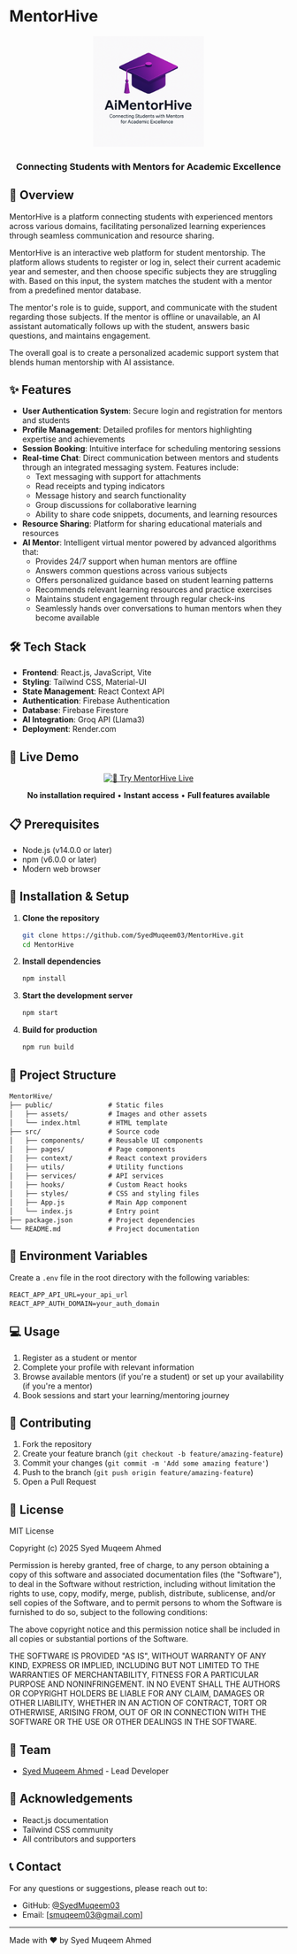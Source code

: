 # MentorHive

<div align="center">
  <img src="public/logo.png" alt="MentorHive Logo" width="200" height="200">
  <h3>Connecting Students with Mentors for Academic Excellence</h3>
</div>

## 🚀 Overview

MentorHive is a platform connecting students with experienced mentors across various domains, facilitating personalized learning experiences through seamless communication and resource sharing.

MentorHive is an interactive web platform for student mentorship. The platform allows students to register or log in, select their current academic year and semester, and then choose specific subjects they are struggling with. Based on this input, the system matches the student with a mentor from a predefined mentor database.

The mentor's role is to guide, support, and communicate with the student regarding those subjects. If the mentor is offline or unavailable, an AI assistant automatically follows up with the student, answers basic questions, and maintains engagement.

The overall goal is to create a personalized academic support system that blends human mentorship with AI assistance.

## ✨ Features

- **User Authentication System**: Secure login and registration for mentors and students
- **Profile Management**: Detailed profiles for mentors highlighting expertise and achievements
- **Session Booking**: Intuitive interface for scheduling mentoring sessions
- **Real-time Chat**: Direct communication between mentors and students through an integrated messaging system. Features include:
  - Text messaging with support for attachments
  - Read receipts and typing indicators
  - Message history and search functionality
  - Group discussions for collaborative learning
  - Ability to share code snippets, documents, and learning resources
- **Resource Sharing**: Platform for sharing educational materials and resources
- **AI Mentor**: Intelligent virtual mentor powered by advanced algorithms that:
  - Provides 24/7 support when human mentors are offline
  - Answers common questions across various subjects
  - Offers personalized guidance based on student learning patterns
  - Recommends relevant learning resources and practice exercises
  - Maintains student engagement through regular check-ins
  - Seamlessly hands over conversations to human mentors when they become available

## 🛠️ Tech Stack

- **Frontend**: React.js, JavaScript, Vite
- **Styling**: Tailwind CSS, Material-UI
- **State Management**: React Context API
- **Authentication**: Firebase Authentication
- **Database**: Firebase Firestore
- **AI Integration**: Groq API (Llama3)
- **Deployment**: Render.com

## 🌟 Live Demo

<div align="center">
  
[![🚀 Try MentorHive Live](https://img.shields.io/badge/🚀_Try_MentorHive_Live-Click_Here-4F46E5?style=for-the-badge&labelColor=2563EB&color=7C3AED&logoColor=white)](https://aimentorhive.netlify.app/)

**No installation required** • **Instant access** • **Full features available**

</div>

## 📋 Prerequisites

- Node.js (v14.0.0 or later)
- npm (v6.0.0 or later)
- Modern web browser

## 🔧 Installation & Setup

1. **Clone the repository**
   ```bash
   git clone https://github.com/SyedMuqeem03/MentorHive.git
   cd MentorHive
   ```

2. **Install dependencies**
   ```bash
   npm install
   ```

3. **Start the development server**
   ```bash
   npm start
   ```

4. **Build for production**
   ```bash
   npm run build
   ```

## 📁 Project Structure

```
MentorHive/
├── public/              # Static files
│   ├── assets/          # Images and other assets
│   └── index.html       # HTML template
├── src/                 # Source code
│   ├── components/      # Reusable UI components
│   ├── pages/           # Page components
│   ├── context/         # React context providers
│   ├── utils/           # Utility functions
│   ├── services/        # API services
│   ├── hooks/           # Custom React hooks
│   ├── styles/          # CSS and styling files
│   ├── App.js           # Main App component
│   └── index.js         # Entry point
├── package.json         # Project dependencies
└── README.md            # Project documentation
```

## 🔐 Environment Variables

Create a `.env` file in the root directory with the following variables:
```
REACT_APP_API_URL=your_api_url
REACT_APP_AUTH_DOMAIN=your_auth_domain
```

## 💻 Usage

1. Register as a student or mentor
2. Complete your profile with relevant information
3. Browse available mentors (if you're a student) or set up your availability (if you're a mentor)
4. Book sessions and start your learning/mentoring journey

## 🤝 Contributing

1. Fork the repository
2. Create your feature branch (`git checkout -b feature/amazing-feature`)
3. Commit your changes (`git commit -m 'Add some amazing feature'`)
4. Push to the branch (`git push origin feature/amazing-feature`)
5. Open a Pull Request

## 📜 License

MIT License

Copyright (c) 2025 Syed Muqeem Ahmed

Permission is hereby granted, free of charge, to any person obtaining a copy
of this software and associated documentation files (the "Software"), to deal
in the Software without restriction, including without limitation the rights
to use, copy, modify, merge, publish, distribute, sublicense, and/or sell
copies of the Software, and to permit persons to whom the Software is
furnished to do so, subject to the following conditions:

The above copyright notice and this permission notice shall be included in all
copies or substantial portions of the Software.

THE SOFTWARE IS PROVIDED "AS IS", WITHOUT WARRANTY OF ANY KIND, EXPRESS OR
IMPLIED, INCLUDING BUT NOT LIMITED TO THE WARRANTIES OF MERCHANTABILITY,
FITNESS FOR A PARTICULAR PURPOSE AND NONINFRINGEMENT. IN NO EVENT SHALL THE
AUTHORS OR COPYRIGHT HOLDERS BE LIABLE FOR ANY CLAIM, DAMAGES OR OTHER
LIABILITY, WHETHER IN AN ACTION OF CONTRACT, TORT OR OTHERWISE, ARISING FROM,
OUT OF OR IN CONNECTION WITH THE SOFTWARE OR THE USE OR OTHER DEALINGS IN THE
SOFTWARE.

## 👥 Team

- [Syed Muqeem Ahmed](https://github.com/SyedMuqeem03) - Lead Developer

## 🙏 Acknowledgements

- React.js documentation
- Tailwind CSS community
- All contributors and supporters

## 📞 Contact

For any questions or suggestions, please reach out to:
- GitHub: [@SyedMuqeem03](https://github.com/SyedMuqeem03)
- Email: [smuqeem03@gmail.com]

---

Made with ❤️ by Syed Muqeem Ahmed
